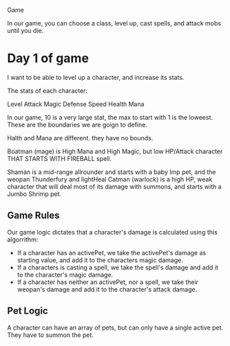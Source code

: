 Game

In our game, you can choose a class, level up, cast spells, and attack mobs until you die.

# Day 1 of game

I want to be able to level up a character, and increase its stats.

The stats of each character: 

Level
Attack
Magic
Defense
Speed
Health
Mana

In our game, 10 is a very large stat, the max to start with 1 is the loweest.
These are the boundaries we are goign to define.

Halth and Mana are different. they have no bounds.

Boatman (mage) is High Mana and High Magic, but low HP/Attack character THAT STARTS WITH FIREBALL spell.

Shaman is a mid-range allrounder and starts with a baby Imp pet, and the weopan Thunderfury and lightHeal
Catman (warlock) is a high HP, weak character that will deal most of its damage with summons, and starts with a Jumbo Shrimp pet.
## Game Rules
Our game logic dictates that a character's damage is calculated using this algorrithm:

- If a character has an activePet, we take the activePet's damage as starting value, and add it to the characters magic damage.
- If a characters is casting a spell, we take the spell's damage and add it to the character's magic damage.
- If a character has neither an activePet, nor a spell, we take their weopan's damage and add it to the character's attack damage.

## Pet Logic

A character can have an array of pets, but can only have a single active pet. They have to summon the pet.
